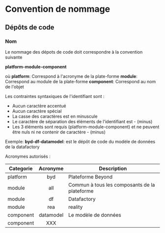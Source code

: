 # Convention de nommage

## Dépôts de code

### Nom

Le nommage des dépots de code doit correspondre à la convention suivante

**platform-module-component**

où
**platform**: Correspond à l'acronyme de la plate-forme
**module**: Correspond au module de la plate-forme
**component**: Correspond au nom de l'objet

Les contraintes syntaxiques de l'identifiant sont :

- Aucun caractère accentué
- Aucun caractère spécial
- La casse des caractères est en minuscule
- Le caractère de séparation des éléments de l'identifiant est - (minus)
- Les 3 éléments sont requis (platform-module-component) et ne peuvent être nuls ni ne contenir de caractère - (minus)

Exemple:
**byd-df-datamodel**: est le dépôt de code du modèle de données de la datafactory

Acronymes autorisés :

|Categorie|**Acronyme**|Description|
|---|:---:|---|
|platform|byd|Plateforme Beyond|
|module|all|Commun à tous les composants de la plateforme |
|module|df|Datafactory|
|module|rea|reality|
|component|datamodel|Le modèle de données|
|component|XXX||
